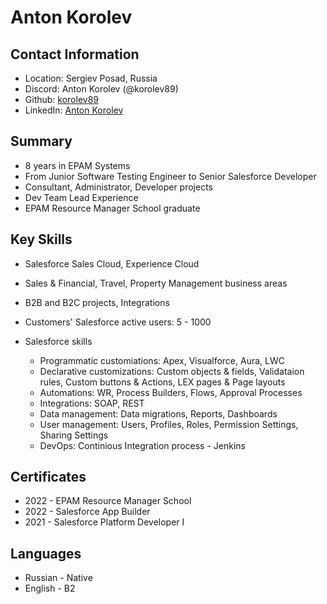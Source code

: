 # Anton Korolev

## Contact Information
* Location: Sergiev Posad, Russia
* Discord: Anton Korolev (@korolev89)
* Github: [korolev89](https://github.com/korolev89)
* LinkedIn: [Anton Korolev](https://www.linkedin.com/in/korolev89/)

## Summary
* 8 years in EPAM Systems
* From Junior Software Testing Engineer to Senior Salesforce Developer
* Consultant, Administrator, Developer projects
* Dev Team Lead Experience
* EPAM Resource Manager School graduate

## Key Skills
* Salesforce Sales Cloud, Experience Cloud
* Sales & Financial, Travel, Property Management business areas
* B2B and B2C projects, Integrations
* Customers' Salesforce active users: 5 - 1000

* Salesforce skills
    * Programmatic customiations: Apex, Visualforce, Aura, LWC
    * Declarative customizations: Custom objects & fields, Validataion rules, Custom buttons & Actions, LEX pages & Page layouts
    * Automations: WR, Process Builders, Flows, Approval Processes
    * Integrations: SOAP, REST
    * Data management: Data migrations, Reports, Dashboards
    * User management: Users, Profiles, Roles, Permission Settings, Sharing Settings
    * DevOps: Continious Integration process - Jenkins

## Certificates
* 2022 - EPAM Resource Manager School
* 2022 - Salesforce App Builder
* 2021 - Salesforce Platform Developer I

## Languages
* Russian - Native
* English - B2
